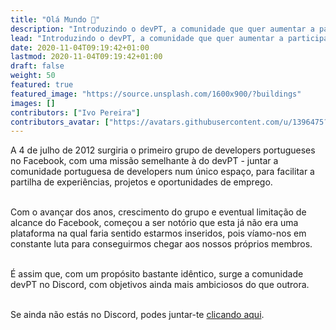 ```yaml
---
title: "Olá Mundo 👋"
description: "Introduzindo o devPT, a comunidade que quer aumentar a participação Open-Source em território nacional com ferramentas de valor acrescentado ao país."
lead: "Introduzindo o devPT, a comunidade que quer aumentar a participação Open-Source em território nacional com ferramentas de valor acrescentado ao país."
date: 2020-11-04T09:19:42+01:00
lastmod: 2020-11-04T09:19:42+01:00
draft: false
weight: 50
featured: true
featured_image: "https://source.unsplash.com/1600x900/?buildings"
images: []
contributors: ["Ivo Pereira"]
contributors_avatar: ["https://avatars.githubusercontent.com/u/1396475?v=4"]
---
```


A 4 de julho de 2012 surgiria o primeiro grupo de developers portugueses no Facebook, com uma missão semelhante à do devPT - juntar a comunidade portuguesa de developers num único espaço, para facilitar a partilha de experiências, projetos e oportunidades de emprego.<br /><br />

Com o avançar dos anos, crescimento do grupo e eventual limitação de alcance do Facebook, começou a ser notório que esta já não era uma plataforma na qual faria sentido estarmos inseridos, pois víamo-nos em constante luta para conseguirmos chegar aos nossos próprios membros.<br /><br />

É assim que, com um propósito bastante idêntico, surge a comunidade devPT no Discord, com objetivos ainda mais ambiciosos do que outrora.<br /><br />

Se ainda não estás no Discord, podes juntar-te <a href="https://discord.gg/52apEBYQb2" target="_blank">clicando aqui</a>.
